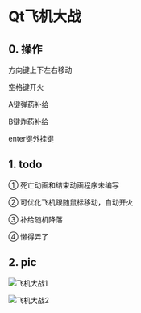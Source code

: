 # Qt飞机大战

## 0. 操作
方向键上下左右移动

空格键开火

A键弹药补给

B键炸药补给

enter键外挂键


## 1. todo
① 死亡动画和结束动画程序未编写

② 可优化飞机跟随鼠标移动，自动开火

③ 补给随机降落

④ 懒得弄了

## 2. pic
![飞机大战1](https://user-images.githubusercontent.com/70246846/225792189-9882a346-5901-4228-bf9e-e07051a4703d.png)

![飞机大战2](https://user-images.githubusercontent.com/70246846/225792215-63d5252e-e027-4b26-8842-6da958932191.png)

